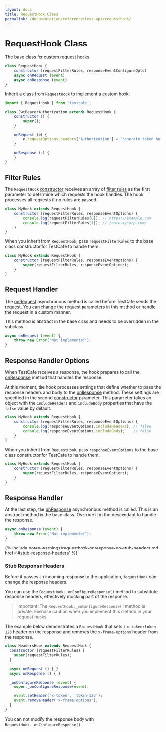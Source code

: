 ```yaml
---
layout: docs
title: RequestHook Class
permalink: /documentation/reference/test-api/requesthook/
---
```

# RequestHook Class

The base class for [custom request hooks](../../../guides/advanced-guides/intercept-http-requests.md#create-a-custom-request-hook).

```js
class RequestHook {
    constructor (requestFilterRules, responseEventConfigureOpts)
    async onRequest (event)
    async onResponse (event)
}
```

Inherit a class from `RequestHook` to implement a custom hook:

```js
import { RequestHook } from 'testcafe';

class JwtBearerAuthorization extends RequestHook {
    constructor () {
        super();
    }

    onRequest (e) {
        e.requestOptions.headers['Authorization'] = 'generate token here';
    }

    onResponse (e) {
    }
}
```

## Filter Rules

The `RequestHook` [constructor](constructor.md) receives an array of [filter rules](constructor.md#select-requests-to-be-handled-by-the-hook) as the first parameter to determine which requests the hook handles. The hook processes all requests if no rules are passed.

```js
class MyHook extends RequestHook {
    constructor (requestFilterRules, responseEventOptions) {
        console.log(requestFilterRules[0]); // https://example.com
        console.log(requestFilterRules[1]); // /auth.mycorp.com/
    }
}
```

When you inherit from `RequestHook`, pass `requestFilterRules` to the base class constructor for TestCafe to handle them.

```js
class MyHook extends RequestHook {
    constructor (requestFilterRules, responseEventOptions) {
        super(requestFilterRules, responseEventOptions);
    }
}
```

## Request Handler

The [onRequest](onrequest.md) asynchronous method is called before TestCafe sends the request. You can change the request parameters in this method or handle the request in a custom manner.

This method is abstract in the base class and needs to be overridden in the subclass.

```js
async onRequest (event) {
    throw new Error('Not implemented');
}
```

## Response Handler Options

When TestCafe receives a response, the hook prepares to call the [onResponse](onresponse.md) method that handles the response.

At this moment, the hook processes settings that define whether to pass the response headers and body to the [onResponse](onresponse.md) method. These settings are specified in the second [constructor](constructor.md) parameter. This parameter takes an object with the `includeHeaders` and `includeBody` properties that have the `false` value by default.

```js
class MyHook extends RequestHook {
    constructor (requestFilterRules, responseEventOptions) {
        console.log(responseEventOptions.includeHeaders); // false
        console.log(responseEventOptions.includeBody);    // false
    }
}
```

When you inherit from `RequestHook`, pass `responseEventOptions` to the base class constructor for TestCafe to handle them.

```js
class MyHook extends RequestHook {
    constructor (requestFilterRules, responseEventOptions) {
        super(requestFilterRules, responseEventOptions);
    }
}
```

## Response Handler

At the last step, the [onResponse](onresponse.md) asynchronous method is called. This is an abstract method in the base class. Override it in the descendant to handle the response.

```js
async onResponse (event) {
    throw new Error('Not implemented');
}
```

{% include notes-warnings/requesthook-onresponse-no-stub-headers.md href='#stub-response-headers' %}

### Stub Response Headers

Before it passes an incoming response to the application, `RequestHook` can change the response headers.

You can use the `RequestHook._onConfigureResponse()` method to substitute response headers, effectively mocking part of the response.

> Important! The `RequestHook._onConfigureResponse()` method is private. Exercise caution when you implement this method in your request hooks.

The example below demonstrates a `RequestHook` that sets a `x-token:token-123` header on the response and removes the `x-frame-options` header from the response.

```js
class HeadersHook extends RequestHook {
  constructor (requestFilterRules) {
    super(requestFilterRules);
  }

  async onRequest () { }
  async onResponse () { }

  _onConfigureResponse (event) {
    super._onConfigureResponse(event);

    event.setHeader('x-token', 'token-123');
    event.removeHeader('x-frame-options');
  }
}
```

You can not modify the response body with `RequestHook._onConfigureResponse()`.
